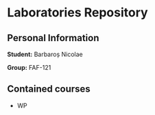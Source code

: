 # Laboratories Repository

## Personal Information

**Student:** Barbaroș Nicolae

**Group:** FAF-121

## Contained courses

* WP

